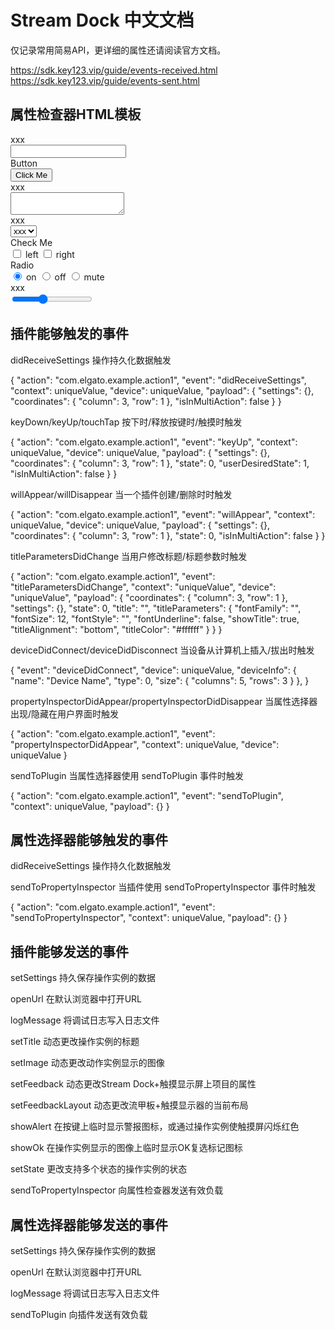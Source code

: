 # Stream Dock 中文文档

仅记录常用简易API，更详细的属性还请阅读官方文档。

https://sdk.key123.vip/guide/events-received.html
https://sdk.key123.vip/guide/events-sent.html

## 属性检查器HTML模板

<!-- input -->
<div class="sdpi-item">
    <div class="sdpi-item-label">xxx</div>
    <input class="sdpi-item-value"></input>
</div>

<!-- button -->
<div class="sdpi-item">
    <div class="sdpi-item-label">Button</div>
    <button class="sdpi-item-value">Click Me</button>
</div>

<!-- textarea -->
<div type="textarea" class="sdpi-item">
    <div class="sdpi-item-label">xxx</div>
    <textarea class="sdpi-item-value" type="textarea"></textarea>
</div>

<!-- select -->
<div type="select" class="sdpi-item">
    <div class="sdpi-item-label">xxx</div>
    <select class="sdpi-item-value">
        <option value="xxx">xxx</option>
    </select>
</div>

<!-- checkbox -->
<div type="checkbox" class="sdpi-item">
    <div class="sdpi-item-label">Check Me</div>
    <div class="sdpi-item-value">
        <span class="sdpi-item-child">
            <input id="chk1" type="checkbox" value="left">
            <label for="chk1"><span></span>left</label>
        </span>
        <span class="sdpi-item-child">
            <input id="chk2" type="checkbox" value="right">
            <label for="chk2"><span></span>right</label>
        </span>
    </div>
</div>

<!-- radio -->
<div type="radio" class="sdpi-item">
    <div class="sdpi-item-label">Radio</div>
    <div class="sdpi-item-value">
        <span class="sdpi-item-child">
            <input id="rdio1" type="radio" name="rdio" checked>
            <label for="rdio1" class="sdpi-item-label"><span></span>on</label>
        </span>
        <span class="sdpi-item-child">
            <input id="rdio2" type="radio" value="off" name="rdio">
            <label for="rdio2" class="sdpi-item-label"><span></span>off</label>
        </span>
        <span class="sdpi-item-child">
            <input id="rdio3" type="radio" value="mute" name="rdio">
            <label for="rdio3" class="sdpi-item-label"><span></span>mute</label>
        </span>
    </div>
</div>

<!-- range -->
<div type="range" class="sdpi-item" id="temperatureslider">
    <div class="sdpi-item-label">xxx</div>
    <input type="range" class="sdpi-item-value" min="0" max="100" value=37>
</div>

## 插件能够触发的事件

didReceiveSettings 操作持久化数据触发

{
  "action": "com.elgato.example.action1", 
  "event": "didReceiveSettings", 
  "context": uniqueValue, 
  "device": uniqueValue, 
  "payload": {
   "settings": {<json data>},
    "coordinates": {
      "column": 3, 
      "row": 1
    }, 
    "isInMultiAction": false
  }
}

keyDown/keyUp/touchTap 按下时/释放按键时/触摸时触发

{
    "action": "com.elgato.example.action1",
    "event": "keyUp",
    "context": uniqueValue,
    "device": uniqueValue,
    "payload": {
    "settings": {<json data>},
    "coordinates": {
        "column": 3, 
        "row": 1
    },
    "state": 0,
    "userDesiredState": 1,
    "isInMultiAction": false
    }
}

willAppear/willDisappear 当一个插件创建/删除时时触发

{
    "action": "com.elgato.example.action1",
    "event": "willAppear",
    "context": uniqueValue,
    "device": uniqueValue,
    "payload": {
    "settings": {<json data>},
    "coordinates": {
        "column": 3, 
        "row": 1
    },
    "state": 0,
    "isInMultiAction": false
    }
}

titleParametersDidChange 当用户修改标题/标题参数时触发

{
  "action": "com.elgato.example.action1", 
  "event": "titleParametersDidChange", 
  "context": "uniqueValue", 
  "device": "uniqueValue", 
  "payload": {
    "coordinates": {
      "column": 3, 
      "row": 1
    }, 
    "settings": {<json data>}, 
    "state": 0, 
    "title": "", 
    "titleParameters": {
      "fontFamily": "", 
      "fontSize": 12, 
      "fontStyle": "", 
      "fontUnderline": false, 
      "showTitle": true, 
      "titleAlignment": "bottom", 
      "titleColor": "#ffffff"
    }
  }
}

deviceDidConnect/deviceDidDisconnect 当设备从计算机上插入/拔出时触发

{
 "event": "deviceDidConnect",
    "device": uniqueValue,
     "deviceInfo": {
        "name": "Device Name",
        "type": 0,
         "size": {
            "columns": 5,
            "rows": 3
        }
    },
}

propertyInspectorDidAppear/propertyInspectorDidDisappear 当属性选择器出现/隐藏在用户界面时触发

{
  "action": "com.elgato.example.action1", 
  "event": "propertyInspectorDidAppear", 
  "context": uniqueValue, 
  "device": uniqueValue
}

sendToPlugin 当属性选择器使用 sendToPlugin 事件时触发

{
  "action": "com.elgato.example.action1", 
  "event": "sendToPlugin", 
  "context": uniqueValue, 
  "payload": {<json data>}
}

## 属性选择器能够触发的事件

didReceiveSettings 操作持久化数据触发

sendToPropertyInspector 当插件使用 sendToPropertyInspector 事件时触发

{
  "action": "com.elgato.example.action1", 
  "event": "sendToPropertyInspector", 
  "context": uniqueValue, 
  "payload": {<json data>}
}

## 插件能够发送的事件

setSettings 持久保存操作实例的数据

openUrl 在默认浏览器中打开URL

logMessage 将调试日志写入日志文件

setTitle 动态更改操作实例的标题

setImage 动态更改动作实例显示的图像

setFeedback 动态更改Stream Dock+触摸显示屏上项目的属性

setFeedbackLayout 动态更改流甲板+触摸显示器的当前布局

showAlert 在按键上临时显示警报图标，或通过操作实例使触摸屏闪烁红色

showOk 在操作实例显示的图像上临时显示OK复选标记图标

setState 更改支持多个状态的操作实例的状态

sendToPropertyInspector 向属性检查器发送有效负载

## 属性选择器能够发送的事件

setSettings 持久保存操作实例的数据

openUrl 在默认浏览器中打开URL

logMessage 将调试日志写入日志文件

sendToPlugin 向插件发送有效负载